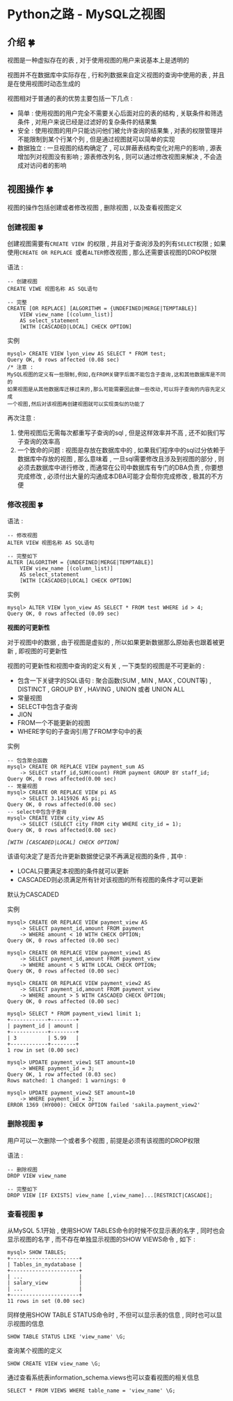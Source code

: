 # Python之路 - MySQL之视图

## 介绍  🍀

视图是一种虚拟存在的表 , 对于使用视图的用户来说基本上是透明的 

视图并不在数据库中实际存在 , 行和列数据来自定义视图的查询中使用的表 , 并且是在使用视图时动态生成的

视图相对于普通的表的优势主要包括一下几点 : 

- 简单 : 使用视图的用户完全不需要关心后面对应的表的结构 , 关联条件和筛选条件 , 对用户来说已经是过滤好的复杂条件的结果集
- 安全 : 使用视图的用户只能访问他们被允许查询的结果集 , 对表的权限管理并不能限制到某个行某个列 , 但是通过视图就可以简单的实现
- 数据独立 : 一旦视图的结构确定了 , 可以屏蔽表结构变化对用户的影响 , 源表增加列对视图没有影响 ; 源表修改列名 , 则可以通过修改视图来解决 , 不会造成对访问者的影响 

## 视图操作  🍀

视图的操作包括创建或者修改视图 , 删除视图 , 以及查看视图定义

### 创建视图  🍀

创建视图需要有`CREATE VIEW `的权限 , 并且对于查询涉及的列有`SELECT`权限 ; 如果使用`CREATE OR REPLACE `或者`ALTER`修改视图 , 那么还需要该视图的DROP权限

语法 : 

```mysql
-- 创建视图
CREATE VIWE 视图名称 AS SQL语句

-- 完整
CREATE [OR REPLACE] [ALGORITHM = {UNDEFINED|MERGE|TEMPTABLE}]
	VIEW view_name [(column_list)]
	AS select_statement
	[WITH [CASCADED|LOCAL] CHECK OPTION]
```

实例

```mysql
mysql> CREATE VIEW lyon_view AS SELECT * FROM test;
Query OK, 0 rows affected (0.08 sec)
/* 注意 : 
MySQL视图的定义有一些限制,例如,在FROM关键字后面不能包含子查询,这和其他数据库是不同的
如果视图是从其他数据库迁移过来的,那么可能需要因此做一些改动,可以将子查询的内容先定义成
一个视图,然后对该视图再创建视图就可以实现类似的功能了
```

再次注意 : 

1. 使用视图后无需每次都重写子查询的sql , 但是这样效率并不高 , 还不如我们写子查询的效率高
2. 一个致命的问题 : 视图是存放在数据库中的 , 如果我们程序中的sql过分依赖于数据库中存放的视图 , 那么意味着 , 一旦sql需要修改且涉及到视图的部分 , 则必须去数据库中进行修改 , 而通常在公司中数据库有专门的DBA负责 , 你要想完成修改 , 必须付出大量的沟通成本DBA可能才会帮你完成修改 , 极其的不方便


### 修改视图  🍀

语法 : 

```mysql
-- 修改视图 
ALTER VIEW 视图名称 AS SQL语句

-- 完整如下
ALTER [ALGORITHM = {UNDEFINED|MERGE|TEMPTABLE}]
	VIEW view_name [(column_list)]
	AS select_statement
	[WITH [CASCADED|LOCAL] CHECK OPTION]
```

实例

```mysql
mysql> ALTER VIEW lyon_view AS SELECT * FROM test WHERE id > 4;
Query OK, 0 rows affected (0.09 sec)
```

**视图的可更新性**

对于视图中的数据 , 由于视图是虚拟的 , 所以如果更新数据那么原始表也跟着被更新 , 即视图的可更新性

视图的可更新性和视图中查询的定义有关 , 一下类型的视图是不可更新的 : 

- 包含一下关键字的SQL语句 : 聚合函数(SUM , MIN , MAX , COUNT等) , DISTINCT , GROUP BY , HAVING , UNION 或者 UNION ALL
- 常量视图
- SELECT中包含子查询
- JION
- FROM一个不能更新的视图
- WHERE字句的子查询引用了FROM字句中的表

实例

```mysql
-- 包含聚合函数
mysql> CREATE OR REPLACE VIEW payment_sum AS
	-> SELECT staff_id,SUM(count) FROM payment GROUP BY staff_id;
Query OK, 0 rows affected(0.00 sec)
-- 常量视图
mysql> CREATE OR REPLACE VIEW pi AS
	-> SELECT 3.1415926 AS pi;
Query OK, 0 rows affected(0.00 sec)
-- select中包含子查询
mysql> CREATE VIEW city_view AS
	-> SELECT (SELECT city FROM city WHERE city_id = 1);
Query OK, 0 rows affected(0.00 sec)
```

*`[WITH [CASCADED|LOCAL] CHECK OPTION]`*

该语句决定了是否允许更新数据使记录不再满足视图的条件 , 其中 : 

- LOCAL只要满足本视图的条件就可以更新
- CASCADED则必须满足所有针对该视图的所有视图的条件才可以更新

默认为CASCADED

实例

```mysql
mysql> CREATE OR REPLACE VIEW payment_view AS
	-> SELECT payment_id,amount FROM payment
	-> WHERE amount < 10 WITH CHECK OPTION;
Query OK, 0 rows affected (0.00 sec)

mysql> CREATE OR REPLACE VIEW payment_view1 AS
	-> SELECT payment_id,amount FROM payment_view
	-> WHERE amount < 5 WITH LOCAL CHECK OPTION;
Query OK, 0 rows affected (0.00 sec)

mysql> CREATE OR REPLACE VIEW payment_view2 AS
	-> SELECT payment_id,amount FROM payment_view
	-> WHERE amount > 5 WITH CASCADED CHECK OPTION;
Query OK, 0 rows affected (0.00 sec)

mysql> SELECT * FROM payment_view1 limit 1;
+------------+--------+
| payment_id | amount |
+------------+--------+
| 3          | 5.99   | 
+------------+--------+
1 row in set (0.00 sec)

mysql> UPDATE payment_view1 SET amount=10
	-> WHERE payment_id = 3;
Query OK, 1 row affected (0.03 sec)
Rows matched: 1 changed: 1 warnings: 0

mysql> UPDATE payment_view2 SET amount=10
	-> WHERE payment_id = 3;
ERROR 1369 (HY000): CHECK OPTION failed 'sakila.payment_view2'
```


### 删除视图  🍀

用户可以一次删除一个或者多个视图 , 前提是必须有该视图的DROP权限

语法 : 

```mysql
-- 删除视图
DROP VIEW view_name

-- 完整如下
DROP VIEW [IF EXISTS] view_name [,view_name]...[RESTRICT|CASCADE];
```


### 查看视图  🍀

从MySQL 5.1开始 , 使用SHOW TABLES命令的时候不仅显示表的名字 , 同时也会显示视图的名字 , 而不存在单独显示视图的SHOW VIEWS命令 , 如下 : 

```mysql
mysql> SHOW TABLES;
+----------------------+
| Tables_in_mydatabase |
+----------------------+
| ...                  |
| salary_view          |
| ...                  |
+----------------------+
11 rows in set (0.00 sec)
```

同样使用SHOW TABLE STATUS命令时 , 不但可以显示表的信息 , 同时也可以显示视图的信息

```mysql
SHOW TABLE STATUS LIKE 'view_name' \G;
```

查询某个视图的定义

```mysql
SHOW CREATE VIEW view_name \G;
```

通过查看系统表information_schema.views也可以查看视图的相关信息

```mysql
SELECT * FROM VIEWS WHERE table_name = 'view_name' \G;
```



